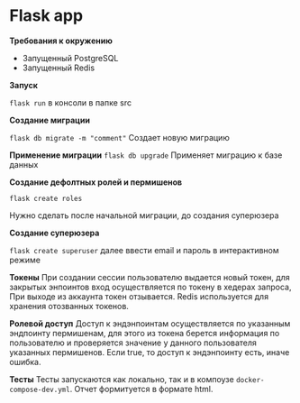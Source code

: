 # Flask app

**Требования к окружению**

- Запущенный PostgreSQL
- Запущенный Redis

**Запуск**

`flask run` в консоли в папке src

**Создание миграции**

`flask db migrate -m "comment"` Создает новую миграцию

**Применение миграции**
`flask db upgrade` Применяет миграцию к базе данных

**Создание дефолтных ролей и пермишенов**

`flask create roles`

Нужно сделать после начальной миграции, до создания суперюзера

**Создание суперюзера**

`flask create superuser` далее ввести email и пароль в интерактивном режиме

**Токены**
При создании сессии пользователю выдается новый токен, для закрытых энпоинтов вход осуществляется по токену в хедерах запроса,
При выходе из аккаунта токен отзывается.
Redis используется для хранения отозванных токенов.

**Ролевой доступ**
Доступ к эндэнпоинтам осуществляется по указанным эндпоинту пермишенам, 
для этого из токена берется информация по пользователю и проверяется значение у данного пользователя указанных пермишенов.
Если true, то доступ к эндэнпоинту есть, иначе ошибка. 

**Тесты**
Тесты запускаются как локально, так и в компоузе `docker-compose-dev.yml`. Отчет формитуется в формате html.